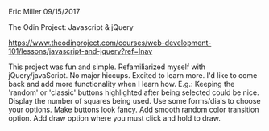 Eric Miller
09/15/2017

The Odin Project: Javascript & jQuery

https://www.theodinproject.com/courses/web-development-101/lessons/javascript-and-jquery?ref=lnav

This project was fun and simple. Refamiliarized myself with jQuery/javaScript. No major hiccups. Excited to learn more. I'd like to come back and add more functionality when I learn how. E.g.:
	Keeping the 'random' or 'classic' buttons highlighted after being selected could be nice. 
	Display the number of squares being used.
	Use some forms/dials to choose your options.
	Make buttons look fancy.
	Add smooth random color transition option.
	Add draw option where you must click and hold to draw.

